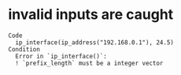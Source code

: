 # invalid inputs are caught

    Code
      ip_interface(ip_address("192.168.0.1"), 24.5)
    Condition
      Error in `ip_interface()`:
      ! `prefix_length` must be a integer vector

